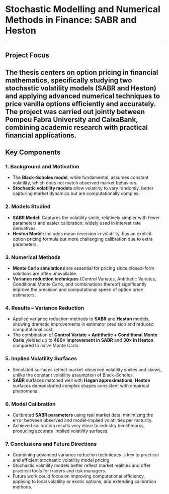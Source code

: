 # Stochastic Modelling and Numerical Methods in Finance: SABR and Heston
---
## Project Focus
The thesis centers on option pricing in financial mathematics, specifically studying two stochastic volatility models (**SABR** and **Heston**) and applying advanced numerical techniques to price vanilla options efficiently and accurately. The project was carried out jointly between **Pompeu Fabra University** and **CaixaBank**, combining academic research with practical financial applications.
---

## Key Components

### 1. Background and Motivation
- The **Black–Scholes model**, while fundamental, assumes constant volatility, which does not match observed market behaviors.  
- **Stochastic volatility models** allow volatility to vary randomly, better capturing market dynamics but are computationally complex.

### 2. Models Studied
- **SABR Model:** Captures the volatility smile, relatively simpler with fewer parameters and easier calibration; widely used in interest rate derivatives.  
- **Heston Model:** Includes mean reversion in volatility, has an explicit option pricing formula but more challenging calibration due to extra parameters.

### 3. Numerical Methods
- **Monte Carlo simulations** are essential for pricing since closed-form solutions are often unavailable.  
- **Variance reduction techniques** (Control Variates, Antithetic Variates, Conditional Monte Carlo, and combinations thereof) significantly improve the precision and computational speed of option price estimators.

### 4. Results – Variance Reduction
- Applied variance reduction methods to **SABR** and **Heston** models, showing dramatic improvements in estimator precision and reduced computational cost.  
- The combination of **Control Variate + Antithetic + Conditional Monte Carlo** yielded up to **460× improvement in SABR** and **30× in Heston** compared to naïve Monte Carlo.

### 5. Implied Volatility Surfaces
- Simulated surfaces reflect market-observed volatility smiles and skews, unlike the constant volatility assumption of Black–Scholes.  
- **SABR** surfaces matched well with **Hagan approximations**; **Heston** surfaces demonstrated complex shapes consistent with empirical phenomena.

### 6. Model Calibration
- Calibrated **SABR parameters** using real market data, minimizing the error between observed and model-implied volatilities per maturity.  
- Achieved calibration results very close to industry benchmarks, producing accurate implied volatility surfaces.

### 7. Conclusions and Future Directions
- Combining advanced variance reduction techniques is key to practical and efficient stochastic volatility model pricing.  
- Stochastic volatility models better reflect market realities and offer practical tools for traders and risk managers.  
- Future work could focus on improving computational efficiency, applying to local volatility or exotic options, and extending calibration methods.
